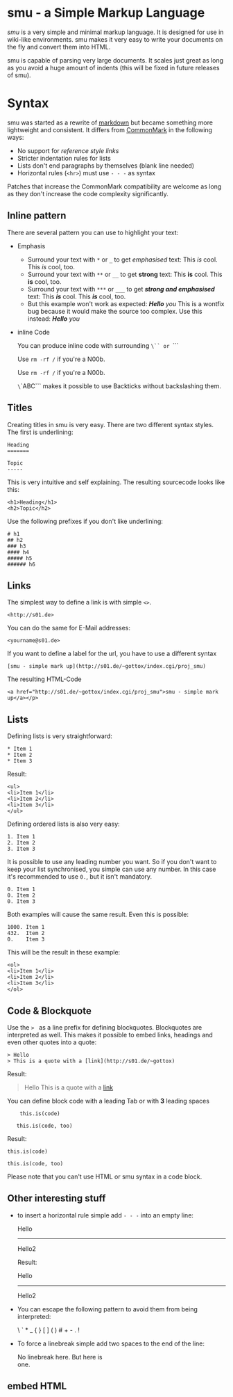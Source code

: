 smu - a Simple Markup Language
==============================

_smu_ is a very simple and minimal markup language. It is designed for use in
wiki-like environments. smu makes it very easy to write your documents on the
fly and convert them into HTML.

smu is capable of parsing very large documents. It scales just great as long
as you avoid a huge amount of indents (this will be fixed in future releases
of smu).

Syntax
======

smu was started as a rewrite of
[markdown](http://daringfireball.net/projects/markdown/) but became something
more lightweight and consistent. It differs from [CommonMark](https://commonmark.org/) in the following ways:

* No support for _reference style links_
* Stricter indentation rules for lists
* Lists don't end paragraphs by themselves (blank line needed)
* Horizontal rules (`<hr>`) must use `- - -` as syntax

Patches that increase the CommonMark compatibility are welcome as long as they don't increase the code complexity significantly.

Inline pattern
--------------

There are several pattern you can use to highlight your text:

* Emphasis
  * Surround your text with `*` or `_` to get *emphasised* text:
    	This *is* cool.
    	This _is_ cool, too.
  * Surround your text with `**` or `__` to get **strong** text:
    	This **is** cool.
    	This __is__ cool, too.
  * Surround your text with `***` or `___` to get ***strong and emphasised*** text:
    	This ***is*** cool.
    	This ___is___ cool, too.
  * But this example won't work as expected:
    	***Hello** you*
    This is a wontfix bug because it would make the source too complex.
    Use this instead:
    	***Hello*** *you*

* inline Code

  You can produce inline code with surrounding `\`` or `\`\``

  	Use `rm -rf /` if you're a N00b.

  	Use ``rm -rf /`` if you're a N00b.

  `\`\`ABC\`\`` makes it possible to use Backticks without backslashing them.


Titles
------

Creating titles in smu is very easy. There are two different syntax styles. The
first is underlining:

	Heading
	=======
	
	Topic
	-----

This is very intuitive and self explaining. The resulting sourcecode looks like
this:

	<h1>Heading</h1>
	<h2>Topic</h2>

Use the following prefixes if you don't like underlining:

	# h1
	## h2
	### h3
	#### h4
	##### h5
	###### h6

Links
-----

The simplest way to define a link is with simple `<>`.

	<http://s01.de>

You can do the same for E-Mail addresses:

	<yourname@s01.de>

If you want to define a label for the url, you have to use a different syntax

	[smu - simple mark up](http://s01.de/~gottox/index.cgi/proj_smu)

The resulting HTML-Code

	<a href="http://s01.de/~gottox/index.cgi/proj_smu">smu - simple mark up</a></p>

Lists
-----

Defining lists is very straightforward:

	* Item 1
	* Item 2
	* Item 3

Result:

	<ul>
	<li>Item 1</li>
	<li>Item 2</li>
	<li>Item 3</li>
	</ul>

Defining ordered lists is also very easy:

	1. Item 1
	2. Item 2
	3. Item 3

It is possible to use any leading number you want. So if you don't want to keep
your list synchronised, you simple can use any number. In this case it's
recommended to use `0.`, but it isn't mandatory.

	0. Item 1
	0. Item 2
	0. Item 3

Both examples will cause the same result. Even this is possible:

	1000. Item 1
	432.  Item 2
	0.    Item 3

This will be the result in these example:

	<ol>
	<li>Item 1</li>
	<li>Item 2</li>
	<li>Item 3</li>
	</ol>

Code & Blockquote
-----------------

Use the `> ` as a line prefix for defining blockquotes. Blockquotes are
interpreted as well. This makes it possible to embed links, headings and even
other quotes into a quote:

	> Hello
	> This is a quote with a [link](http://s01.de/~gottox)

Result:
	<blockquote><p>
	Hello
	This is a quote with a <a href="http://s01.de/~gottox">link</a></p>
	</blockquote>


You can define block code with a leading Tab or with __3__ leading spaces

		this.is(code)
	
	   this.is(code, too)

Result:
	<pre><code>this.is(code)</code></pre>
	<pre><code>this.is(code, too)
	</code></pre>

Please note that you can't use HTML or smu syntax in a code block.

Other interesting stuff
-----------------------

* to insert a horizontal rule simple add `- - -` into an empty line:

  	Hello
  	- - -
  	Hello2

  Result:
  	<p>
  	Hello
  	<hr />
  	
  	Hello2</p>

* You can escape the following pattern to avoid them from being interpreted:

  	\ ` * _ { } [ ] ( ) # + - . !

* To force a linebreak simple add two spaces to the end of the line:

  	No linebreak
  	here.
  	But here is  
  	one.

embed HTML
----------
